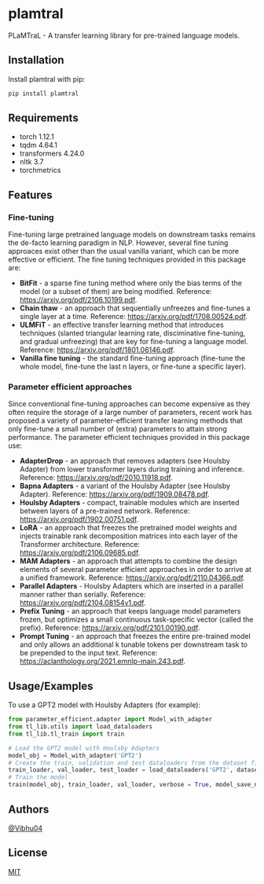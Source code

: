 # plamtral

PLaMTraL - A transfer learning library for pre-trained language models.

## Installation

Install plamtral with pip:

```bash
pip install plamtral
```

## Requirements

* torch 1.12.1
* tqdm 4.64.1
* transformers 4.24.0
* nltk 3.7
* torchmetrics
    
## Features
### Fine-tuning
Fine-tuning large pretrained language models on downstream tasks remains
the de-facto learning paradigm in NLP. However, several fine tuning approaces exist other than the usual vanilla variant, which can be more effective or efficient. The fine tuning techniques provided in this package are:
- **BitFit** - a sparse fine tuning method where only the bias terms of the model (or a subset of them) are being modified. Reference: https://arxiv.org/pdf/2106.10199.pdf.
- **Chain thaw** - an approach that sequentially unfreezes and fine-tunes a single layer at a time. Reference: https://arxiv.org/pdf/1708.00524.pdf.
- **ULMFiT** - an effective transfer learning method that introduces techniques (slanted triangular learning rate, disciminative fine-tuning, and gradual unfreezing) that are key for fine-tuning a language model. Reference: https://arxiv.org/pdf/1801.06146.pdf.
- **Vanilla fine tuning** - the standard fine-tuning approach (fine-tune the whole model, fine-tune the last n layers, or fine-tune a specific layer).
### Parameter efficient approaches
Since conventional fine-tuning approaches can become expensive as they often require the storage of a large number of parameters, recent work has proposed a variety of parameter-efficient transfer learning methods that only fine-tune a small number of (extra) parameters to attain strong performance. The parameter efficient techniques provided in this package use:
- **AdapterDrop** - an approach that removes adapters (see Houlsby Adapter) from lower transformer layers during training and inference. Reference: https://arxiv.org/pdf/2010.11918.pdf.
- **Bapna Adapters** - a variant of the Houlsby Adapter (see Houlsby Adapter). Reference: https://arxiv.org/pdf/1909.08478.pdf.
- **Houlsby Adapters** - compact, trainable modules which are inserted between layers of a pre-trained network. Reference: https://arxiv.org/pdf/1902.00751.pdf. 
- **LoRA** - an approach that freezes the pretrained model weights and injects trainable rank decomposition matrices into each layer of the Transformer architecture. Reference: https://arxiv.org/pdf/2106.09685.pdf.
- **MAM Adapters** - an approach that attempts to combine the design elements of several parameter efficient approaches in order to arrive at a unified framework. Reference: https://arxiv.org/pdf/2110.04366.pdf.
- **Parallel Adapters** - Houlsby Adapters which are inserted in a parallel manner rather than serially. Reference: https://arxiv.org/pdf/2104.08154v1.pdf.
- **Prefix Tuning** - an approach that keeps language model parameters frozen, but optimizes a small continuous task-specific vector (called the prefix). Reference: https://arxiv.org/pdf/2101.00190.pdf.
- **Prompt Tuning** - an approach that freezes the entire pre-trained model and only allows an additional k tunable tokens per downstream task to be prepended to the input text. Reference: https://aclanthology.org/2021.emnlp-main.243.pdf.
## Usage/Examples
To use a GPT2 model with Houlsby Adapters (for example):
```python
from parameter_efficient.adapter import Model_with_adapter
from tl_lib.utils import load_dataloaders
from tl_lib.tl_train import train

# Load the GPT2 model with Houlsby Adapters
model_obj = Model_with_adapter('GPT2')
# Create the train, validation and test dataloaders from the dataset file
train_loader, val_loader, test_loader = load_dataloaders('GPT2', dataset_path='path/to/dataset_file')
# Train the model
train(model_obj, train_loader, val_loader, verbose = True, model_save_name = 'path/to/model')
```


## Authors

[@Vibhu04](https://www.github.com/Vibhu04)


## License

[MIT](https://choosealicense.com/licenses/mit/)

